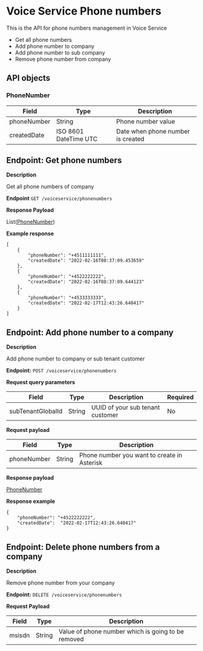 # Voice Service Phone numbers
This is the API for phone numbers management in Voice Service

* Get all phone numbers
* Add phone number to company
* Add phone number to sub company  
* Remove phone number from company

## API objects

### PhoneNumber

| Field       | Type                  | Description                       |
|-------------|-----------------------|-----------------------------------|
| phoneNumber | String                | Phone number value                |
| createdDate | ISO 8601 DateTime UTC | Date when phone number is created |

## Endpoint: Get phone numbers

**Description**

Get all phone numbers of company

**Endpoint** `GET /voiceservice/phonenumbers`

**Response Payload**

List([PhoneNumber](#phonenumber))

**Example response**

```
[
    {
        "phoneNumber": "+4511111111",
        "createdDate": "2022-02-16T08:37:09.453659"
    },
    {
        "phoneNumber": "+4522222222",
        "createdDate": "2022-02-16T08:37:09.644123"
    },
    {
        "phoneNumber": "+4533333333",
        "createdDate": "2022-02-17T12:43:26.640417"
    }
]
```

## Endpoint: Add phone number to a company

**Description**

Add phone number to company or sub tenant customer

**Endpoint:** `POST /voiceservice/phonenumbers`

**Request query parameters**

| Field             | Type   | Description                      | Required |
|-------------------|--------|----------------------------------|----------|
| subTenantGlobalId | String | UUID of your sub tenant customer | No       |

**Request payload**

| Field       | Type   | Description                                 |
|-------------|--------|---------------------------------------------|
| phoneNumber | String | Phone number you want to create in Asterisk |

**Response payload**

[PhoneNumber](#phonenumber)

**Response example**

```
{
    "phoneNumber": "+4522222222",
    "createdDate":  "2022-02-17T12:43:26.640417"
}
```

## Endpoint: Delete phone numbers from a company

**Description**

Remove phone number from your company

**Endpoint:** `DELETE /voiceservice/phonenumbers`

**Request Payload**

| Field  | Type   | Description                                        |
|--------|--------|----------------------------------------------------|
| msisdn | String | Value of phone number which is going to be removed |

